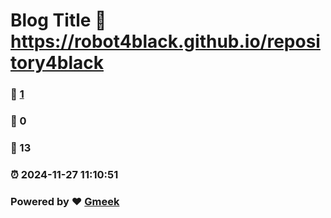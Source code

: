 # Blog Title :link: https://robot4black.github.io/repository4black 
### :page_facing_up: [1](https://robot4black.github.io/repository4black/tag.html) 
### :speech_balloon: 0 
### :hibiscus: 13 
### :alarm_clock: 2024-11-27 11:10:51 
### Powered by :heart: [Gmeek](https://github.com/Meekdai/Gmeek)
